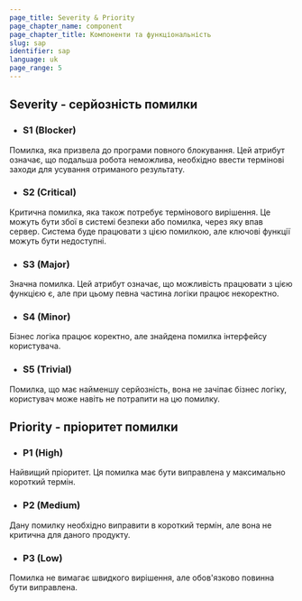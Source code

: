 ```yaml
---
page_title: Severity & Priority
page_chapter_name: component
page_chapter_title: Компоненти та функціональність
slug: sap
identifier: sap
language: uk
page_range: 5
---
```

## Severity - серйозність помилки

* ### S1 (Blocker)

Помилка, яка призвела до програми повного блокування. Цей атрибут означає, що подальша робота неможлива, необхідно ввести термінові заходи для усування отриманого результату.

* ### S2 (Critical)

Критична помилка, яка також потребує термінового вирішення. Це можуть бути збої в системі безпеки або помилка, через яку впав сервер. Система буде працювати з цією помилкою, але ключові функції можуть бути недоступні.

* ### S3 (Major)

Значна помилка. Цей атрибут означає, що можливість працювати з цією функцією є, але при цьому певна частина логіки працює некоректно.

* ### S4 (Minor)

Бізнес логіка працює коректно, але знайдена помилка інтерфейсу користувача.

* ### S5 (Trivial)

Помилка, що має найменшу серйозність, вона не зачіпає бізнес логіку, користувач може навіть не потрапити на цю помилку.



## Priority - пріоритет помилки

* ### P1 (High)​

Найвищий пріоритет. Ця помилка має бути виправлена у максимально короткий термін.

* ### P2 (Medium)​

Дану помилку необхідно виправити в короткий термін, але вона не критична для даного продукту.

* ### P3 (Low)​

Помилка не вимагає швидкого вирішення, але обов'язково повинна бути виправлена.